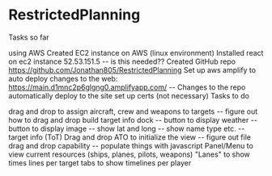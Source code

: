 # RestrictedPlanning
 
Tasks so far

using AWS
Created EC2 instance on AWS (linux environment)
Installed react on ec2 instance 52.53.151.5 -- is this needed??
Created GitHub repo https://github.com/Jonathan805/RestrictedPlanning
Set up aws amplify to auto deploy changes to the web: https://main.d1mnc2p6glgng0.amplifyapp.com/ -- Changes to the repo automatically deploy to the site
set up certs (not necessary)
Tasks to do

drag and drop to assign aircraft, crew and weapons to targets -- figure out how to drag and drop
build target info dock -- button to display weather -- button to display image -- show lat and long -- show name type etc. -- target info (ToT)
Drag and drop ATO to initialize the view -- figure out file drag and drop capability -- populate things with javascript
Panel/Menu to view current resources (ships, planes, pilots, weapons)
"Lanes" to show times lines per target
tabs to show timelines per player
